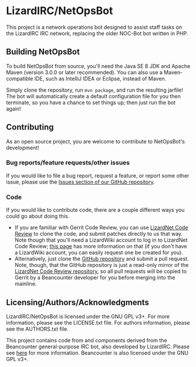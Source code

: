 # LizardIRC/NetOpsBot

This project is a network operations bot designed to assist staff tasks on the LizardIRC IRC network, replacing the
older NOC-Bot bot written in PHP.

## Building NetOpsBot
To build NetOpsBot from source, you'll need the Java SE 8 JDK and Apache Maven (version 3.0.0 or later recommended).
You can also use a Maven-compatible IDE, such as IntelliJ IDEA or Eclipse, instead of Maven.

Simply clone the repository, run `mvn package`, and run the resulting jarfile!  The bot will automatically create a
default configuration file for you then terminate, so you have a chance to set things up; then just run the bot again!

## Contributing
As an open source project, you are welcome to contribute to NetOpsBot's development!

### Bug reports/feature requests/other issues
If you would like to file a bug report, request a feature, or report some other issue, please use the [Issues section
of our GitHub repository][github-issues].

### Code
If you would like to contribute code, there are a couple different ways you could go about doing this.

* If you are familiar with Gerrit Code Review, you can use [LizardNet Code Review][lizardnet-code-review] to clone
  the code, and submit patches directly to us that way.  Note though that you'll need a LizardWiki account to log in to
  LizardNet Code Review; [this page][lizardnet-code-review-login] has more information on that (if you don't have a
  LizardWiki account, you can easily request one be created for you).
* Alternatively, just clone the [GitHub repository][github] and submit a pull request.  Note, though, that the GitHub
  repository is just a read-only mirror of the [LizardNet Code Review repository][lizardnet-repository], so all pull
  requests will be copied to Gerrit by a Beancounter developer for you before merging into the mainline.

## Licensing/Authors/Acknowledgments
LizardIRC/NetOpsBot is licensed under the GNU GPL v3+.  For more information, please see the LICENSE.txt file.  For
authors information, please see the AUTHORS.txt file.

This project contains code from and components derived from the Beancounter general-purpose IRC bot, also developed by
LizardIRC.  Please see [here][lizardirc-beancounter] for more information.  Beancounter is also licensed under the GNU
GPL v3+.

[lizardirc-beancounter]: https://www.lizardirc.org/index.php?page=beancounter
[github]: https://github.com/LizardNet/LizardIRC-NetOpsBot
[github-issues]: https://github.com/LizardNet/LizardIRC-NetOpsBot/issues
[lizardnet-code-review]: https://gerrit.fastlizard4.org
[lizardnet-repository]: https://git.fastlizard4.org/gitblit/summary/?r=LizardIRC/NetOpsBot.git
[lizardnet-code-review-login]: https://fastlizard4.org/wiki/LizardNet_Code_Review
